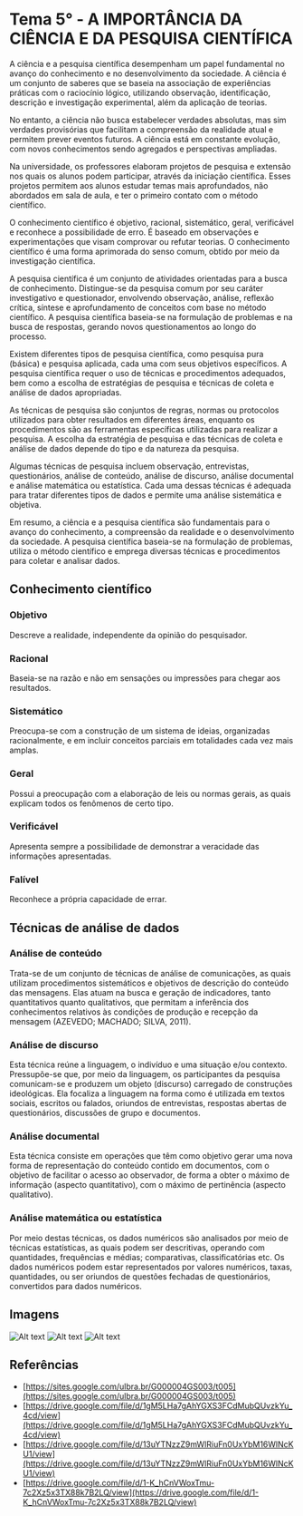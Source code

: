 # Tema 5° - A IMPORTÂNCIA DA CIÊNCIA E DA PESQUISA CIENTÍFICA

A ciência e a pesquisa científica desempenham um papel fundamental no avanço do conhecimento e no desenvolvimento da sociedade. A ciência é um conjunto de saberes que se baseia na associação de experiências práticas com o raciocínio lógico, utilizando observação, identificação, descrição e investigação experimental, além da aplicação de teorias.

No entanto, a ciência não busca estabelecer verdades absolutas, mas sim verdades provisórias que facilitam a compreensão da realidade atual e permitem prever eventos futuros. A ciência está em constante evolução, com novos conhecimentos sendo agregados e perspectivas ampliadas.

Na universidade, os professores elaboram projetos de pesquisa e extensão nos quais os alunos podem participar, através da iniciação científica. Esses projetos permitem aos alunos estudar temas mais aprofundados, não abordados em sala de aula, e ter o primeiro contato com o método científico.

O conhecimento científico é objetivo, racional, sistemático, geral, verificável e reconhece a possibilidade de erro. É baseado em observações e experimentações que visam comprovar ou refutar teorias. O conhecimento científico é uma forma aprimorada do senso comum, obtido por meio da investigação científica.

A pesquisa científica é um conjunto de atividades orientadas para a busca de conhecimento. Distingue-se da pesquisa comum por seu caráter investigativo e questionador, envolvendo observação, análise, reflexão crítica, síntese e aprofundamento de conceitos com base no método científico. A pesquisa científica baseia-se na formulação de problemas e na busca de respostas, gerando novos questionamentos ao longo do processo.

Existem diferentes tipos de pesquisa científica, como pesquisa pura (básica) e pesquisa aplicada, cada uma com seus objetivos específicos. A pesquisa científica requer o uso de técnicas e procedimentos adequados, bem como a escolha de estratégias de pesquisa e técnicas de coleta e análise de dados apropriadas.

As técnicas de pesquisa são conjuntos de regras, normas ou protocolos utilizados para obter resultados em diferentes áreas, enquanto os procedimentos são as ferramentas específicas utilizadas para realizar a pesquisa. A escolha da estratégia de pesquisa e das técnicas de coleta e análise de dados depende do tipo e da natureza da pesquisa.

Algumas técnicas de pesquisa incluem observação, entrevistas, questionários, análise de conteúdo, análise de discurso, análise documental e análise matemática ou estatística. Cada uma dessas técnicas é adequada para tratar diferentes tipos de dados e permite uma análise sistemática e objetiva.

Em resumo, a ciência e a pesquisa científica são fundamentais para o avanço do conhecimento, a compreensão da realidade e o desenvolvimento da sociedade. A pesquisa científica baseia-se na formulação de problemas, utiliza o método científico e emprega diversas técnicas e procedimentos para coletar e analisar dados.

## Conhecimento científico

### Objetivo

Descreve a realidade, independente da opinião do pesquisador.

### Racional

Baseia-se na razão e não em sensações ou impressões para chegar aos resultados.

### Sistemático

Preocupa-se com a construção de um sistema de ideias, organizadas racionalmente, e em incluir conceitos parciais em totalidades cada vez mais amplas.

### Geral

Possui a preocupação com a elaboração de leis ou normas gerais, as quais explicam todos os fenômenos de certo tipo.

### Verificável

Apresenta sempre a possibilidade de demonstrar a veracidade das informações apresentadas.

### Falível

Reconhece a própria capacidade de errar.

## Técnicas de análise de dados

### Análise de conteúdo

Trata-se de um conjunto de técnicas de análise de comunicações, as quais utilizam procedimentos sistemáticos e objetivos de descrição do conteúdo das mensagens. Elas atuam na busca e geração de indicadores, tanto quantitativos quanto qualitativos, que permitam a inferência dos conhecimentos relativos às condições de produção e recepção da mensagem (AZEVEDO; MACHADO; SILVA, 2011).

### Análise de discurso

Esta técnica reúne a linguagem, o indivíduo e uma situação e/ou contexto. Pressupõe-se que, por meio da linguagem, os participantes da pesquisa comunicam-se e produzem um objeto (discurso) carregado de construções ideológicas. Ela focaliza a linguagem na forma como é utilizada em textos sociais, escritos ou falados, oriundos de entrevistas, respostas abertas de questionários, discussões de grupo e documentos.

### Análise documental

Esta técnica consiste em operações que têm como objetivo gerar uma nova forma de representação do conteúdo contido em documentos, com o objetivo de facilitar o acesso ao observador, de forma a obter o máximo de informação (aspecto quantitativo), com o máximo de pertinência (aspecto qualitativo).

### Análise matemática ou estatística

Por meio destas técnicas, os dados numéricos são analisados por meio de técnicas estatísticas, as quais podem ser descritivas, operando com quantidades, frequências e médias; comparativas, classificatórias etc. Os dados numéricos podem estar representados por valores numéricos, taxas, quantidades, ou ser oriundos de questões fechadas de questionários, convertidos para dados numéricos.

## Imagens

![Alt text](./../assets/summaries/5/1.png)
![Alt text](./../assets/summaries/5/2.png)
![Alt text](./../assets/summaries/5/3.png)

## Referências

- [https://sites.google.com/ulbra.br/G000004GS003/t005](https://sites.google.com/ulbra.br/G000004GS003/t005)
- [https://drive.google.com/file/d/1gM5LHa7gAhYGXS3FCdMubQUvzkYu_4cd/view](https://drive.google.com/file/d/1gM5LHa7gAhYGXS3FCdMubQUvzkYu_4cd/view)
- [https://drive.google.com/file/d/13uYTNzzZ9mWlRiuFn0UxYbM16WlNcKU1/view](https://drive.google.com/file/d/13uYTNzzZ9mWlRiuFn0UxYbM16WlNcKU1/view)
- [https://drive.google.com/file/d/1-K_hCnVWoxTmu-7c2Xz5x3TX88k7B2LQ/view](https://drive.google.com/file/d/1-K_hCnVWoxTmu-7c2Xz5x3TX88k7B2LQ/view)

